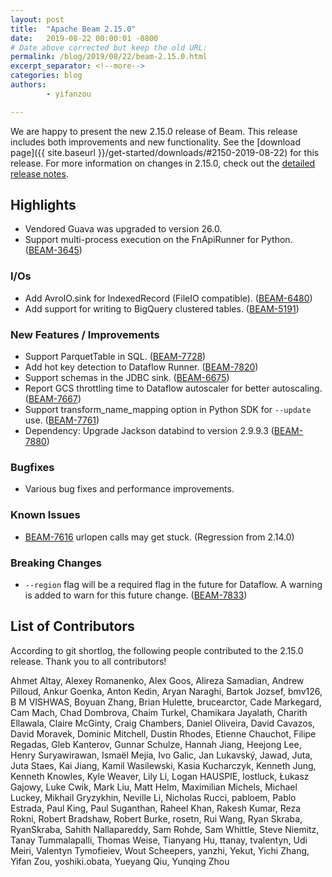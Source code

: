 ```yaml
---
layout: post
title:  "Apache Beam 2.15.0"
date:   2019-08-22 00:00:01 -0800
# Date above corrected but keep the old URL:
permalink: /blog/2019/08/22/beam-2.15.0.html
excerpt_separator: <!--more-->
categories: blog
authors:
        - yifanzou

---
```

<!--
Licensed under the Apache License, Version 2.0 (the "License");
you may not use this file except in compliance with the License.
You may obtain a copy of the License at

http://www.apache.org/licenses/LICENSE-2.0

Unless required by applicable law or agreed to in writing, software
distributed under the License is distributed on an "AS IS" BASIS,
WITHOUT WARRANTIES OR CONDITIONS OF ANY KIND, either express or implied.
See the License for the specific language governing permissions and
limitations under the License.
-->

We are happy to present the new 2.15.0 release of Beam. This release includes both improvements and new functionality.
See the [download page]({{ site.baseurl }}/get-started/downloads/#2150-2019-08-22) for this release.<!--more-->
For more information on changes in 2.15.0, check out the
[detailed release notes](https://issues.apache.org/jira/secure/ReleaseNote.jspa?projectId=12319527&version=12345489).

## Highlights

 * Vendored Guava was upgraded to version 26.0.
 * Support multi-process execution on the FnApiRunner for Python. ([BEAM-3645](https://issues.apache.org/jira/browse/BEAM-3645))


### I/Os

* Add AvroIO.sink for IndexedRecord (FileIO compatible). ([BEAM-6480](https://issues.apache.org/jira/browse/BEAM-6480))
* Add support for writing to BigQuery clustered tables. ([BEAM-5191](https://issues.apache.org/jira/browse/BEAM-5191))

### New Features / Improvements

* Support ParquetTable in SQL. ([BEAM-7728](https://issues.apache.org/jira/browse/BEAM-7728))
* Add hot key detection to Dataflow Runner. ([BEAM-7820](https://issues.apache.org/jira/browse/BEAM-7820))
* Support schemas in the JDBC sink. ([BEAM-6675](https://issues.apache.org/jira/browse/BEAM-6675))
* Report GCS throttling time to Dataflow autoscaler for better autoscaling. ([BEAM-7667](https://issues.apache.org/jira/browse/BEAM-7667))
* Support transform_name_mapping option in Python SDK for `--update` use. ([BEAM-7761](https://issues.apache.org/jira/browse/BEAM-7761))
* Dependency: Upgrade Jackson databind to version 2.9.9.3 ([BEAM-7880](https://issues.apache.org/jira/browse/BEAM-7880))

### Bugfixes

* Various bug fixes and performance improvements.


### Known Issues

* [BEAM-7616](https://issues.apache.org/jira/browse/BEAM-7616) urlopen calls may get stuck. (Regression from 2.14.0)


### Breaking Changes
* `--region` flag will be a required flag in the future for Dataflow. A warning is added to warn for this future change. ([BEAM-7833](https://issues.apache.org/jira/browse/BEAM-7833))



## List of Contributors

 According to git shortlog, the following people contributed to the 2.15.0 release. Thank you to all contributors!

 Ahmet Altay, Alexey Romanenko, Alex Goos, Alireza Samadian, Andrew Pilloud, Ankur Goenka,
Anton Kedin, Aryan Naraghi, Bartok Jozsef, bmv126, B M VISHWAS, Boyuan Zhang,
Brian Hulette, brucearctor, Cade Markegard, Cam Mach, Chad Dombrova,
Chaim Turkel, Chamikara Jayalath, Charith Ellawala, Claire McGinty, Craig Chambers,
Daniel Oliveira, David Cavazos, David Moravek, Dominic Mitchell, Dustin Rhodes,
Etienne Chauchot, Filipe Regadas, Gleb Kanterov, Gunnar Schulze, Hannah Jiang,
Heejong Lee, Henry Suryawirawan, Ismaël Mejía, Ivo Galic, Jan Lukavský,
Jawad, Juta, Juta Staes, Kai Jiang, Kamil Wasilewski, Kasia Kucharczyk,
Kenneth Jung, Kenneth Knowles, Kyle Weaver, Lily Li, Logan HAUSPIE, lostluck,
Łukasz Gajowy, Luke Cwik, Mark Liu, Matt Helm, Maximilian Michels,
Michael Luckey, Mikhail Gryzykhin, Neville Li, Nicholas Rucci, pabloem,
Pablo Estrada, Paul King, Paul Suganthan, Raheel Khan, Rakesh Kumar,
Reza Rokni, Robert Bradshaw, Robert Burke, rosetn, Rui Wang, Ryan Skraba, RyanSkraba,
Sahith Nallapareddy, Sam Rohde, Sam Whittle, Steve Niemitz, Tanay Tummalapalli, Thomas Weise,
Tianyang Hu, ttanay, tvalentyn, Udi Meiri, Valentyn Tymofieiev, Wout Scheepers,
yanzhi, Yekut, Yichi Zhang, Yifan Zou, yoshiki.obata, Yueyang Qiu, Yunqing Zhou
